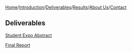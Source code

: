 [Home](./index.md)/[Introduction](./introduction.md)/[Deliverables](./deliverables.md)/[Results](./results.md)/[About Us](./aboutus.md)/[Contact](contact.md)

## Deliverables

[Student Expo Abstract](https://drive.google.com/open?id=1rmnBMbi7Vgef7hAQouYrMFZXwnYra3wWOVZ60pHazl4)

[Final Report](./FinalReport_2.docx.pdf)
